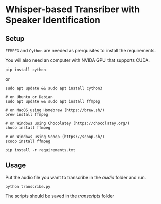 # Whisper-based Transriber with Speaker Identification

## Setup
`FFMPEG` and `Cython` are needed as prerquisites to install the requirements. 

You will also need an computer with NVIDA GPU that supports CUDA.
```
pip install cython
```
or
```
sudo apt update && sudo apt install cython3
```
```
# on Ubuntu or Debian
sudo apt update && sudo apt install ffmpeg

# on MacOS using Homebrew (https://brew.sh/)
brew install ffmpeg

# on Windows using Chocolatey (https://chocolatey.org/)
choco install ffmpeg

# on Windows using Scoop (https://scoop.sh/)
scoop install ffmpeg
```
```
pip install -r requirements.txt
```

## Usage 

Put the audio file you want to transcribe in the *audio* folder and run. 
```
python transcribe.py
```
The scripts should be saved in the *transcripts* folder

